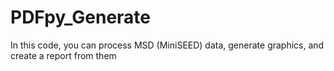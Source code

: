 # PDFpy_Generate
 In this code, you can process MSD (MiniSEED) data, generate graphics, and create a report from them
